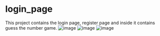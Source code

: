 # login_page
This project contains the login page, register page and inside it contains guess the number game.
![image](https://github.com/ketulpatel01/login_page/assets/142900179/f32179f0-2fd2-447a-a5de-b0ee49612bd0)
![image](https://github.com/ketulpatel01/login_page/assets/142900179/13cccd31-f310-4996-bdd4-b37f500c882f)
![image](https://github.com/ketulpatel01/login_page/assets/142900179/616ff946-89aa-4d88-865f-301b319398f4)

